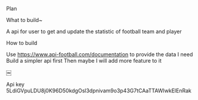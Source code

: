 Plan

What to build~

A api for user to get and update the statistic of football team and player

How to build

Use https://www.api-football.com/documentation  to provide the data I need
Build a simpler api first
Then maybe I will add more feature to it

￼

Api key 5LdiGVpuLDU8j0K96D50kdgOsl3dpnivam9o3p43G7tCAaTTAWIwkElEnRak
